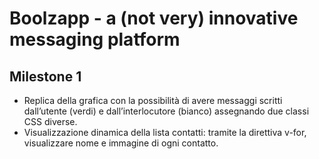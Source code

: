 # Boolzapp - a (not very) innovative messaging platform
## Milestone 1

 - Replica della grafica con la possibilità di avere messaggi scritti dall’utente (verdi) e dall’interlocutore (bianco) assegnando due classi CSS diverse.
 - Visualizzazione dinamica della lista contatti: tramite la direttiva v-for, visualizzare nome e immagine di ogni contatto.
